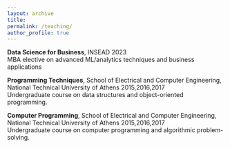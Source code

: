 ```yaml
---
layout: archive
title:
permalink: /teaching/
author_profile: true
---
```


**Data Science for Business**, INSEAD 2023  
MBA elective on advanced ML/analytics techniques and business applications

**Programming Techniques**, School of Electrical and Computer Engineering, National Technical University of Athens 2015,2016,2017  
Undergraduate course on data structures and object-oriented programming.

**Computer Programming**, School of Electrical and Computer Engineering, National Technical University of Athens 2015,2016,2017  
Undergraduate course on computer programming and algorithmic problem-solving.
